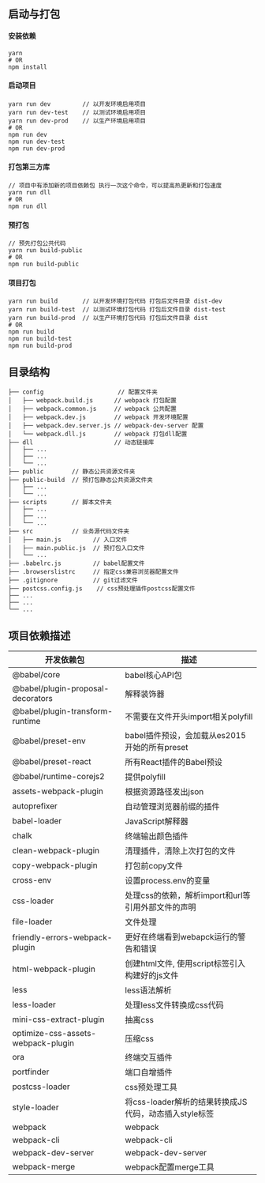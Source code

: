 ## 启动与打包

#### 安装依赖
```
yarn
# OR
npm install
```

#### 启动项目 
```
yarn run dev         // 以开发环境启用项目
yarn run dev-test    // 以测试环境启用项目
yarn run dev-prod    // 以生产环境启用项目
# OR
npm run dev
npm run dev-test
npm run dev-prod
```

#### 打包第三方库
```
// 项目中有添加新的项目依赖包 执行一次这个命令，可以提高热更新和打包速度
yarn run dll
# OR
npm run dll
```

#### 预打包
```
// 预先打包公共代码
yarn run build-public
# OR
npm run build-public
```

#### 项目打包
```
yarn run build       // 以开发环境打包代码 打包后文件目录 dist-dev
yarn run build-test  // 以测试环境打包代码 打包后文件目录 dist-test
yarn run build-prod  // 以生产环境打包代码 打包后文件目录 dist
# OR
npm run build
npm run build-test
npm run build-prod
```

## 目录结构
```
├── config                     // 配置文件夹
│   ├── webpack.build.js      // webpack 打包配置
│   ├── webpack.common.js     // webpack 公共配置
│   ├── webpack.dev.js        // webpack 开发环境配置
│   ├── webpack.dev.server.js // webpack-dev-server 配置
│   └── webpack.dll.js        // webpack 打包dll配置
├── dll                       // 动态链接库
│   ├── ...
│   ├── ...
│   └── ...
├── public        // 静态公共资源文件夹
├── public-build  // 预打包静态公共资源文件夹
│   ├── ...
│   └── ...
├── scripts       // 脚本文件夹
│   ├── ...
│   ├── ...
│   └── ...
├── src           // 业务源代码文件夹
│   ├── main.js         // 入口文件
│   ├── main.public.js  // 预打包入口文件
│   └── ...
├── .babelrc.js         // babel配置文件
├── .browserslistrc     // 指定css兼容浏览器配置文件
├── .gitignore          // git过滤文件
├── postcss.config.js    // css预处理插件postcss配置文件
├── ...
├── ...
└── ...
```

## 项目依赖描述
|开发依赖包|描述|
|--|--|
|@babel/core|babel核心API包|
|@babel/plugin-proposal-decorators|解释装饰器|
|@babel/plugin-transform-runtime|不需要在文件开头import相关polyfill|
|@babel/preset-env|babel插件预设，会加载从es2015开始的所有preset|
|@babel/preset-react|所有React插件的Babel预设|
|@babel/runtime-corejs2|提供polyfill|
|assets-webpack-plugin|根据资源路径发出json|
|autoprefixer|自动管理浏览器前缀的插件|
|babel-loader|JavaScript解释器|
|chalk|终端输出颜色插件|
|clean-webpack-plugin|清理插件，清除上次打包的文件|
|copy-webpack-plugin|打包前copy文件|
|cross-env|设置process.env的变量|
|css-loader|处理css的依赖，解析import和url等引用外部文件的声明|
|file-loader|文件处理|
|friendly-errors-webpack-plugin|更好在终端看到webapck运行的警告和错误|
|html-webpack-plugin|创建html文件, 使用script标签引入构建好的js文件|
|less|less语法解析|
|less-loader|处理less文件转换成css代码|
|mini-css-extract-plugin|抽离css|
|optimize-css-assets-webpack-plugin|压缩css|
|ora|终端交互插件|
|portfinder|端口自增插件|
|postcss-loader|css预处理工具|
|style-loader|将css-loader解析的结果转换成JS代码，动态插入style标签|
|webpack|webpack|
|webpack-cli|webpack-cli|
|webpack-dev-server|webpack-dev-server|
|webpack-merge|webpack配置merge工具|
